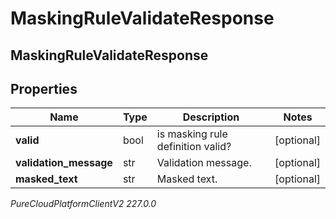 # MaskingRuleValidateResponse

## MaskingRuleValidateResponse

## Properties

|Name | Type | Description | Notes|
|------------ | ------------- | ------------- | -------------|
| **valid** | bool | is masking rule definition valid? | [optional] |
| **validation_message** | str | Validation message. | [optional] |
| **masked_text** | str | Masked text. | [optional] |



_PureCloudPlatformClientV2 227.0.0_
